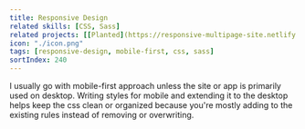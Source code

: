 ```yaml
---
title: Responsive Design
related skills: [CSS, Sass]
related projects: [[Planted](https://responsive-multipage-site.netlify.app/)]
icon: "./icon.png"
tags: [responsive-design, mobile-first, css, sass]
sortIndex: 240
---
```


I usually go with mobile-first approach unless the site or app is primarily used on desktop.
Writing styles for mobile and extending it to the desktop helps keep the css clean or organized because you're mostly adding to the existing rules instead of removing or overwriting.
